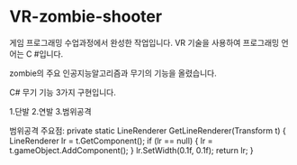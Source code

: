 # VR-zombie-shooter
게임 프로그래밍 수업과정에서 완성한 작업입니다. VR 기술을 사용하여 프로그래밍 언어는 C #입니다.

zombie의 주요 인공지능알고리즘과 무기의 기능을 올렸습니다. 


C# 무기 기능 3가지 구현입니다.

1.단발 2.연발 3.범위공격

범위공격 주요점: private static LineRenderer GetLineRenderer(Transform t) { LineRenderer lr = t.GetComponent(); if (lr == null) { lr = t.gameObject.AddComponent(); } lr.SetWidth(0.1f, 0.1f); return lr; }
